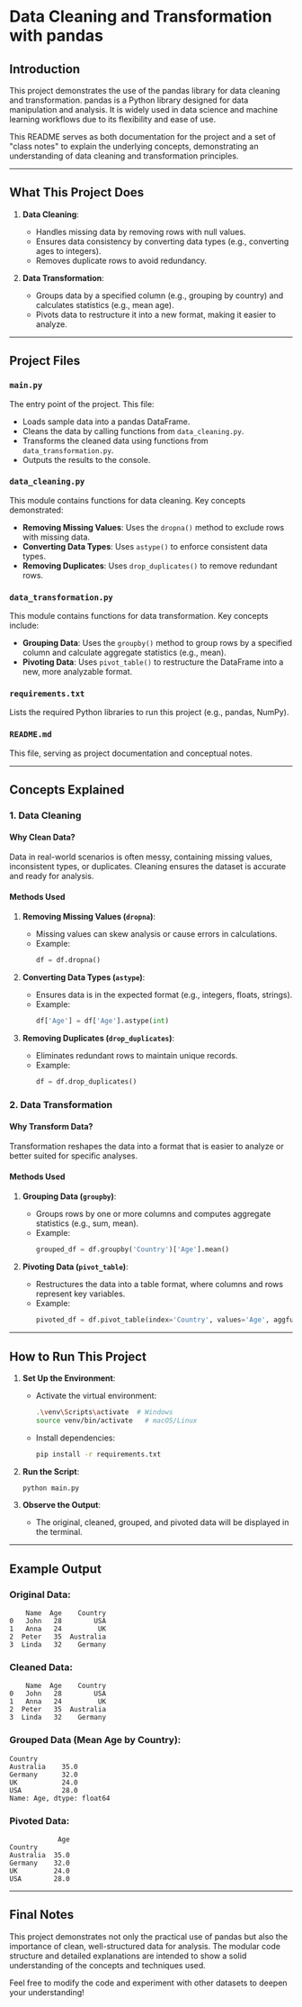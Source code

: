 # Data Cleaning and Transformation with pandas

## Introduction

This project demonstrates the use of the pandas library for data cleaning and transformation. pandas is a Python library designed for data manipulation and analysis. It is widely used in data science and machine learning workflows due to its flexibility and ease of use.

This README serves as both documentation for the project and a set of "class notes" to explain the underlying concepts, demonstrating an understanding of data cleaning and transformation principles.

---

## What This Project Does

1. **Data Cleaning**:

   - Handles missing data by removing rows with null values.
   - Ensures data consistency by converting data types (e.g., converting ages to integers).
   - Removes duplicate rows to avoid redundancy.

2. **Data Transformation**:
   - Groups data by a specified column (e.g., grouping by country) and calculates statistics (e.g., mean age).
   - Pivots data to restructure it into a new format, making it easier to analyze.

---

## Project Files

### `main.py`

The entry point of the project. This file:

- Loads sample data into a pandas DataFrame.
- Cleans the data by calling functions from `data_cleaning.py`.
- Transforms the cleaned data using functions from `data_transformation.py`.
- Outputs the results to the console.

### `data_cleaning.py`

This module contains functions for data cleaning. Key concepts demonstrated:

- **Removing Missing Values**: Uses the `dropna()` method to exclude rows with missing data.
- **Converting Data Types**: Uses `astype()` to enforce consistent data types.
- **Removing Duplicates**: Uses `drop_duplicates()` to remove redundant rows.

### `data_transformation.py`

This module contains functions for data transformation. Key concepts include:

- **Grouping Data**: Uses the `groupby()` method to group rows by a specified column and calculate aggregate statistics (e.g., mean).
- **Pivoting Data**: Uses `pivot_table()` to restructure the DataFrame into a new, more analyzable format.

### `requirements.txt`

Lists the required Python libraries to run this project (e.g., pandas, NumPy).

### `README.md`

This file, serving as project documentation and conceptual notes.

---

## Concepts Explained

### **1. Data Cleaning**

#### **Why Clean Data?**

Data in real-world scenarios is often messy, containing missing values, inconsistent types, or duplicates. Cleaning ensures the dataset is accurate and ready for analysis.

#### **Methods Used**

1. **Removing Missing Values (`dropna`)**:

   - Missing values can skew analysis or cause errors in calculations.
   - Example:
     ```python
     df = df.dropna()
     ```

2. **Converting Data Types (`astype`)**:

   - Ensures data is in the expected format (e.g., integers, floats, strings).
   - Example:
     ```python
     df['Age'] = df['Age'].astype(int)
     ```

3. **Removing Duplicates (`drop_duplicates`)**:
   - Eliminates redundant rows to maintain unique records.
   - Example:
     ```python
     df = df.drop_duplicates()
     ```

### **2. Data Transformation**

#### **Why Transform Data?**

Transformation reshapes the data into a format that is easier to analyze or better suited for specific analyses.

#### **Methods Used**

1. **Grouping Data (`groupby`)**:

   - Groups rows by one or more columns and computes aggregate statistics (e.g., sum, mean).
   - Example:
     ```python
     grouped_df = df.groupby('Country')['Age'].mean()
     ```

2. **Pivoting Data (`pivot_table`)**:
   - Restructures the data into a table format, where columns and rows represent key variables.
   - Example:
     ```python
     pivoted_df = df.pivot_table(index='Country', values='Age', aggfunc='mean')
     ```

---

## How to Run This Project

1. **Set Up the Environment**:

   - Activate the virtual environment:
     ```bash
     .\venv\Scripts\activate  # Windows
     source venv/bin/activate   # macOS/Linux
     ```
   - Install dependencies:
     ```bash
     pip install -r requirements.txt
     ```

2. **Run the Script**:

   ```bash
   python main.py
   ```

3. **Observe the Output**:
   - The original, cleaned, grouped, and pivoted data will be displayed in the terminal.

---

## Example Output

### Original Data:

```
    Name  Age    Country
0   John   28        USA
1   Anna   24         UK
2  Peter   35  Australia
3  Linda   32    Germany
```

### Cleaned Data:

```
    Name  Age    Country
0   John   28        USA
1   Anna   24         UK
2  Peter   35  Australia
3  Linda   32    Germany
```

### Grouped Data (Mean Age by Country):

```
Country
Australia    35.0
Germany      32.0
UK           24.0
USA          28.0
Name: Age, dtype: float64
```

### Pivoted Data:

```
            Age
Country
Australia  35.0
Germany    32.0
UK         24.0
USA        28.0
```

---

## Final Notes

This project demonstrates not only the practical use of pandas but also the importance of clean, well-structured data for analysis. The modular code structure and detailed explanations are intended to show a solid understanding of the concepts and techniques used.

Feel free to modify the code and experiment with other datasets to deepen your understanding!
